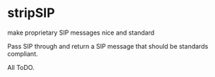 stripSIP
========

make proprietary SIP messages nice and standard

Pass SIP through and return a SIP message that should be standards compliant.

All ToDO.
